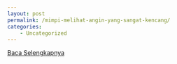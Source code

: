 ```yaml
---
layout: post
permalink: /mimpi-melihat-angin-yang-sangat-kencang/
categories:
    - Uncategorized
---
```


[Baca Selengkapnya](/05)